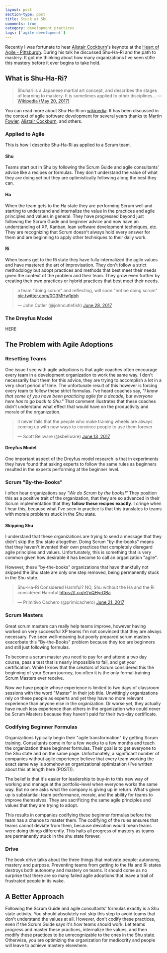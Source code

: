 ```yaml
---
layout: post
section-type: post
title: Stuck at Shu
comments: true
category: development practices
tags: ['agile development']
---
```


Recently I was fortunate to hear [Alistair Cockburn](http://www.alistaircockburn.us)'s keynote at the [Heart of Agile - Pittsburgh](http://heartofagile.com/heart-of-agile-conferences/heart-of-agile-pittsburgh-2017/). During his talk he discussed Shu-Ha-Ri and the path to mastery. It got me thinking about how many organizations I've seen stifle this mastery before it ever begins to take hold. 

## What is Shu-Ha-Ri?

> Shuhari is a Japanese martial art concept, and describes the stages of learning to mastery. It is sometimes applied to other disciplines...
> &mdash; [Wikipedia (May 20, 2017)](https://en.wikipedia.org/wiki/Shuhari)

You can read more about Shu-Ha-Ri on [wikipedia](https://en.wikipedia.org/wiki/Shuhari). It has been discussed in the context of agile software development for several years thanks to [Martin Fowler](https://martinfowler.com/bliki/ShuHaRi.html), [Alistair Cockburn](http://alistair.cockburn.us), and others. 

### Applied to Agile

This is how I describe Shu-Ha-Ri as applied to a Scrum team.

#### Shu

Teams start out in Shu by following the Scrum Guide and agile consultants' advice like a recipes or formulas. They don't understand the value of what they are doing yet but they are optimistically following along the best they can. 

#### Ha

When the team gets to the Ha state they are performing Scrum well and starting to understand and internalize the value in the practices and agile principles and values in general. They have progressed beyond just following the Scrum Guide and beginner advice and now have an understanding of XP, Kanban, lean software development techniques, etc. They are recognizing that Scrum doesn't always hold every answer for them and are beginning to apply other techniques to their daily work.

#### Ri

When teams get to the Ri state they have fully internalized the agile values and have mastered the art of improvisation. They don't follow a strict methodology but adopt practices and methods that best meet their needs given the context of the problem and their team. They grow even further by creating their own practices or hybrid practices that best meet their needs. 

<blockquote class="twitter-tweet" data-lang="en"><p lang="en" dir="ltr">a team &quot;doing scrum&quot; and reflecting, will soon &quot;not be doing scrum&quot; <a href="https://t.co/0G3MHw1pbh">pic.twitter.com/0G3MHw1pbh</a></p>&mdash; John Cutler (@johncutlefish) <a href="https://twitter.com/johncutlefish/status/880188039011508224">June 28, 2017</a></blockquote>
<script async src="//platform.twitter.com/widgets.js" charset="utf-8"></script>
 
### The Dreyfus Model 
HERE
## The Problem with Agile Adoptions

### Resetting Teams

One issue I see with agile adoptions is that agile coaches often encourage every team in a development organization to work the same way. I don't necessarily fault them for this advice, they are trying to accomplish a lot in a very short period of time. The unfortunate result of this however is forcing every team to follow these strict formulas. I've heard coaches say, _"I know that some of you have been practicing agile for a decade, but everyone here has to go back to Shu."_ That comment illustrates that these coaches didn't understand what effect that would have on the productivity and morale of the organization. 

<blockquote class="twitter-tweet" data-lang="en"><p lang="en" dir="ltr">it never fails that the people who make training wheels are always coming up with new ways to convince people to use them forever</p>&mdash; Scott Bellware (@sbellware) <a href="https://twitter.com/sbellware/status/874772995960688640">June 13, 2017</a></blockquote>
<script async src="//platform.twitter.com/widgets.js" charset="utf-8"></script>


#### Dreyfus Model
One important aspect of the Dreyfus model research is that in experiments they have found that asking experts to follow the same rules as beginners resulted in the experts performing at the beginner level. 

### Scrum "By-the-Books"
I often hear organizations say _"We do Scrum by the books!"_ They position this as a positive trait of the organization, that they are so advanced in their Scrum implementation that they **follow these recipes exactly**. I cringe when I hear this, because what I've seen in practice is that this translates to teams with morale problems stuck in the Shu state.

#### Skipping Shu

I understand that these organizations are trying to send a message that they didn't skip the Shu state altogether. Doing Scrum "by-the-books" means that they haven't invented their own practices that completely disregard agile principles and values. Unfortunately, this is something that is very common given how desirable it has become to call an organization "agile".

However, these "by-the-books" organizations that have thankfully not skipped the Shu state are only one step removed, being permanently stuck in the Shu state.

<blockquote class="twitter-tweet" data-lang="en"><p lang="en" dir="ltr">Shu-Ha-Ri Considered Harmful? NO, Shu without the Ha and the Ri considered Harmful <a href="https://t.co/e2pQHyrOBa">https://t.co/e2pQHyrOBa</a></p>&mdash; Primitivo Cachero (@primicachero) <a href="https://twitter.com/primicachero/status/877418470140518400">June 21, 2017</a></blockquote>
<script async src="//platform.twitter.com/widgets.js" charset="utf-8"></script>

### Scrum Masters

Great scrum masters can really help teams improve, however having worked on very successful XP teams I'm not convinced that they are always necessary. I've seen well-meaning but poorly prepared scrum masters exacerbate this "By-the-Books" problem because they too are beginners and still just following formulas. 

To become a scrum master you need to pay for and attend a two day course, pass a test that is nearly impossible to fail, and get your certification. While I know that the creators of Scrum considered this the beginning of your Scrum journey, too often it is the only formal training Scrum Masters ever receive. 

Now we have people whose experience is limited to two days of classroom sessions with the word "Master" in their job title. Unwittingly organizations rely on these people as experts and yet they have no more relevant experience than anyone else in the organization. Or worse yet, they actually have much less experience than others in the organization who could never be Scrum Masters because they haven't paid for their two-day certificate. 

### Codifying Beginner Formulas

Organizations typically begin their "agile transformation" by getting Scrum training. Consultants come in for a few weeks to a few months and teach the organization these beginner formulas. Their goal is to get everyone to the Shu state and on the same page. Unfortunately, a significant number of companies without agile experience believe that every team working the exact same way is somehow an organizational optimization (I've written about this at length here (POST)).

The belief is that it's easier for leadership to buy-in to this new way of working and manage at the portfolio-level when everyone works the same way. But no one asks what the company is giving up in return. What's given up is substantial: team performance, morale, and the ability for teams to improve themselves. They are sacrificing the same agile principles and values that they are trying to adopt. 

This results in companies codifying these beginner formulas before the team has a chance to master them. The codifying of the rules ensures that teams cannot deviate from them, because deviation would mean teams were doing things differently. This halts all progress of mastery as teams are permanently stuck in the shu state forever.

### Drive
The book drive talks about the three things that motivate people: autonomy, mastery and purpose. Preventing teams from getting to the Ha and Ri states destroys both autonomy and mastery on teams. It should come as no surprise that there are so many failed agile adoptions that leave a trail of frustrated people in its wake. 

## A Better Approach

Following the Scrum Guide and agile consultants' formulas exactly is a Shu state activity. You should absolutely not skip this step to avoid teams that don't understand the values at all. However, don't codify these practices, even if the Scrum Guide says it's how teams should work. Let teams progress and master these practices, internalize the values, and then modify these practices to be unrecognizable to the ones in the Shu state. Otherwise, you are optimizing the organization for mediocrity and people will leave to achieve mastery elsewhere. 